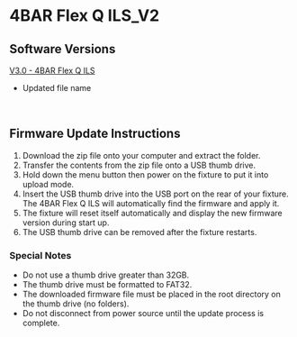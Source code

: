 # 4BAR Flex Q ILS_V2

## Software Versions

[V3.0 - 4BAR Flex Q ILS](https://github.com/Chauvet-DJ/4BARFLEXQILS_V2/blob/90d23e3e99fbf1181da5e69e937c03d2c5b6ed7e/Firmware/V3.0_06-21-24.zip)
- Updated file name

&nbsp; 

## Firmware Update Instructions
1. Download the zip file onto your computer and extract the folder.
2. Transfer the contents from the zip file onto a USB thumb drive.
3. Hold down the menu button then power on the fixture to put it into upload mode.
4. Insert the USB thumb drive into the USB port on the rear of your fixture. The 4BAR Flex Q ILS will automatically find the firmware and apply it.
5. The fixture will reset itself automatically and display the new firmware version during start up.
6. The USB thumb drive can be removed after the fixture restarts.

### Special Notes
* Do not use a thumb drive greater than 32GB.
* The thumb drive must be formatted to FAT32.
* The downloaded firmware file must be placed in the root directory on the thumb drive (no folders).
* Do not disconnect from power source until the update process is complete. 
